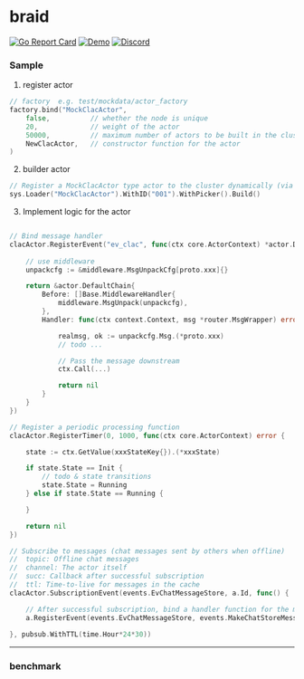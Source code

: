 # braid
> 

[![Go Report Card](https://goreportcard.com/badge/github.com/pojol/braid?style=flat-square)](https://goreportcard.com/report/github.com/pojol/braid)
[![Demo](https://img.shields.io/badge/demo-braid--demo-brightgreen?style=flat-square)](https://github.com/pojol/braid-demo)
[![Discord](https://img.shields.io/discord/1210543471593791488?color=7289da&label=Discord&logo=discord&style=flat-square)](https://discord.gg/yXJgTrkWxT)


### Sample

1. register actor
```go
// factory  e.g. test/mockdata/actor_factory
factory.bind("MockClacActor", 
    false,          // whether the node is unique
    20,             // weight of the actor
    50000,          // maximum number of actors to be built in the cluster
    NewClacActor,   // constructor function for the actor
)
```

2. builder actor
```go
// Register a MockClacActor type actor to the cluster dynamically (via load balancing)
sys.Loader("MockClacActor").WithID("001").WithPicker().Build()
```

3. Implement logic for the actor
```go

// Bind message handler
clacActor.RegisterEvent("ev_clac", func(ctx core.ActorContext) *actor.DefaultChain {
    
    // use middleware
    unpackcfg := &middleware.MsgUnpackCfg[proto.xxx]{}

    return &actor.DefaultChain{
        Before: []Base.MiddlewareHandler{
            middleware.MsgUnpack(unpackcfg),
        },
        Handler: func(ctx context.Context, msg *router.MsgWrapper) error {

            realmsg, ok := unpackcfg.Msg.(*proto.xxx)
            // todo ...

            // Pass the message downstream
            ctx.Call(...)

            return nil
        }
    }
})

// Register a periodic processing function
clacActor.RegisterTimer(0, 1000, func(ctx core.ActorContext) error {

    state := ctx.GetValue(xxxStateKey{}).(*xxxState)

    if state.State == Init {
        // todo & state transitions
        state.State = Running
    } else if state.State == Running {

    }

    return nil
})

// Subscribe to messages (chat messages sent by others when offline)
//  topic: Offline chat messages
//  channel: The actor itself
//  succ: Callback after successful subscription
//  ttl: Time-to-live for messages in the cache
clacActor.SubscriptionEvent(events.EvChatMessageStore, a.Id, func() {

    // After successful subscription, bind a handler function for the message
    a.RegisterEvent(events.EvChatMessageStore, events.MakeChatStoreMessage)
    
}, pubsub.WithTTL(time.Hour*24*30))
```


---

### benchmark